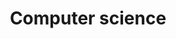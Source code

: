 ---
title: "Computer science"
background: "https://images.pexels.com/photos/89786/cup-of-coffee-laptop-office-macbook-89786.jpeg?h=350&auto=compress&cs=tinysrgb"
---